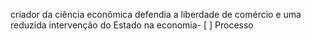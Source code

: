 
criador da ciência econômica
defendia a liberdade de comércio e uma reduzida intervenção do Estado na economia- [ ] Processo 
